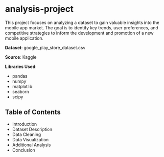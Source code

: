 # analysis-project

This project focuses on analyzing a dataset to gain valuable insights into the mobile app market. The goal is to identify key trends, user preferences, and competitive strategies to inform the development and promotion of a new mobile application.

**Dataset**: google_play_store_dataset.csv

**Source**: Kaggle

**Libraries Used**:
- pandas
- numpy
- matplotlib
- seaborn
- scipy

## Table of Contents
- Introduction
- Dataset Description
- Data Cleaning
- Data Visualization
- Additional Analysis
- Conclusion
